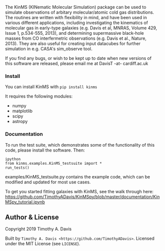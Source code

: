 The KinMS (KINematic Molecular Simulation) package can be used to simulate observations of arbitary molecular/atomic cold gas distributions. The routines are written with flexibility in mind, and have been used in various different applications, including investigating the kinematics of molecular gas in early-type galaxies (e.g. Davis et al, MNRAS, Volume 429, Issue 1, p.534-555, 2013), and determining supermassive black-hole masses from CO interfermetric observations (e.g. Davis et al., Nature, 2013). They are also useful for creating input datacubes for further simulation in e.g. CASA's sim_observe tool.

If you find any bugs, or wish to be kept up to date when new versions of this software are released, please email me at DavisT -at- cardiff.ac.uk

### Install
You can install KinMS with `pip install kinms`
    
It requires the following modules:

* numpy
* matplotlib
* scipy
* astropy

### Documentation


To run the test suite, which demonstrates some of the functionality of this code, please install the software. Then:
```
ipython
from kinms.examples.KinMS_testsuite import *
run_tests()
```
examples/KinMS_testsuite.py contains the example code, which can be modified and updated for most use cases.

To get you started fitting galaxies with KinMS, see the walk through here: https://github.com/TimothyADavis/KinMSpy/blob/master/documentation/KinMSpy_tutorial.ipynb


Author & License
-----------------

Copyright 2019 Timothy A. Davis

Built by `Timothy A. Davis <https://github.com/TimothyADavis>`. Licensed under the MIT License (see ``LICENSE``).